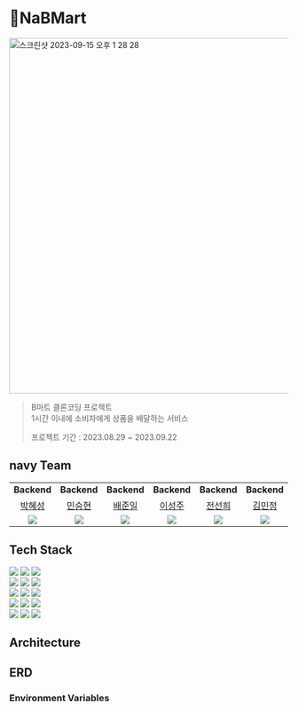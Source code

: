 # 🛒NaBMart

<img width="640" alt="스크린샷 2023-09-15 오후 1 28 28" src="https://github.com/prgrms-be-devcourse/BE-04-NaBMart/assets/97938489/0115f57b-e531-46fd-8a7a-7c77d3095f71">

> B마트 클론코딩 프로젝트<br>
> 1시간 이내에 소비자에게 상품을 배달하는 서비스
> 
> 프로젝트 기간 : 2023.08.29 ~ 2023.09.22
## navy Team

<table>
    <tr align="center">
        <td><B>Backend</B></td>
        <td><B>Backend</B></td>
        <td><B>Backend</B></td>
        <td><B>Backend</B></td>
        <td><B>Backend</B></td>
        <td><B>Backend</B></td>
    </tr>
    <tr align="center">
        <td><a href="https://github.com/hseong3243">박혜성</a></td>
        <td><a href="https://github.com/seongHyun-Min">민승현</a></td>
        <td><a href="https://github.com/bjo6300">배준일</a></td>
        <td><a href="https://github.com/Seongju-Lee">이성주</a></td>
        <td><a href="https://github.com/funnysunny08">전선희</a></td>
        <td><a href="https://github.com/pushedrumex">김민정</a></td>
    </tr>
    <tr align="center">
        <td>
            <img src="https://github.com/hseong3243.png?size=100">
        </td>
        <td>
            <img src="https://github.com/seongHyun-Min.png?size=100">
        </td>
        <td>
            <img src="https://github.com/bjo6300.png?size=100">
        </td>
        <td>
            <img src="https://github.com/Seongju-Lee.png?size=100">
        </td>
        <td>
            <img src="https://github.com/funnysunny08.png?size=100">
        </td>
        <td>
            <img src="https://github.com/pushedrumex.png?size=100">
        </td>
    </tr>
</table>

## Tech Stack
<div align="left">
<div>
<img src="https://img.shields.io/badge/Java-007396?style=flat-square&logo=Java&logoColor=white">
<img src="https://img.shields.io/badge/Spring%20Boot-6DB33F?style=flat-square&logo=Spring-Boot&logoColor=white">
<img src="https://img.shields.io/badge/Gradle-02303A?style=flat-square&logo=Gradle&logoColor=white">
</div>

<div>
<img src="https://img.shields.io/badge/Spring%20Data%20JPA-6DB33F?style=flat-square&logo=Spring-Data-JPA&logoColor=white">
<img src="https://img.shields.io/badge/Spring%20Security-6DB33F?style=flat-square&logo=Spring-Security&logoColor=white">
<img src="https://img.shields.io/badge/JWT-000000?style=flat-square&logo=JSON-Web-Tokens&logoColor=white">
</div>

<div>
<img src="https://img.shields.io/badge/OAuth%202.0-3EA0F6?style=flat-square&logo=OAuth&logoColor=white">
<img src="https://img.shields.io/badge/MySQL-4479A1?style=flat-square&logo=MySQL&logoColor=white">
<img src="https://img.shields.io/badge/Redis-D62124?style=flat-square&logo=Redis&logoColor=white">
</div>

<div>
<img src="https://img.shields.io/badge/JUnit%205-25A162?style=flat-square&logo=JUnit&logoColor=white">
<img src="https://img.shields.io/badge/RestDocs-2496ED?style=flat-square&logo=Swagger&logoColor=white">
<img src="https://img.shields.io/badge/Docker-2496ED?style=flat-square&logo=Docker&logoColor=white">
</div>

<div>
<img src="https://img.shields.io/badge/GitHub%20Actions-2088FF?style=flat-square&logo=GitHub-Actions&logoColor=white">
<img src="https://img.shields.io/badge/QueryDSL-009630?style=flat-square&logo=Gradle&logoColor=white">
<img src="https://img.shields.io/badge/JMeter-D22128?style=flat-square&logo=Apache-JMeter&logoColor=white">
</div>
</div>

## Architecture

## ERD

### Environment Variables

